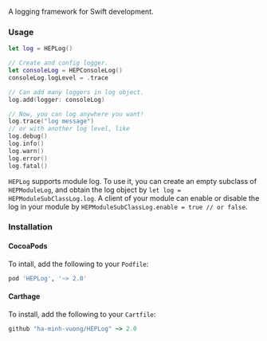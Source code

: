 A logging framework for Swift development.

### Usage

```swift
let log = HEPLog()

// Create and config logger.
let consoleLog = HEPConsoleLog()
consoleLog.logLevel = .trace

// Can add many loggers in log object.
log.add(logger: consoleLog)

// Now, you can log anywhere you want!
log.trace("log message")
// or with another log level, like
log.debug()
log.info()
log.warn()
log.error()
log.fatal()
```

`HEPLog` supports module log. To use it, you can create an empty subclass of `HEPModuleLog`, and obtain the log object by `let log = HEPModuleSubClassLog.log`. A client of your module can enable or disable the log in your module by `HEPModuleSubClassLog.enable = true // or false`.

### Installation

#### CocoaPods

To intall, add the following to your `Podfile`:

```ruby
pod 'HEPLog', '~> 2.0'  
```

#### Carthage

To install, add the following to your `Cartfile`:

```ruby
github "ha-minh-vuong/HEPLog" ~> 2.0
```
